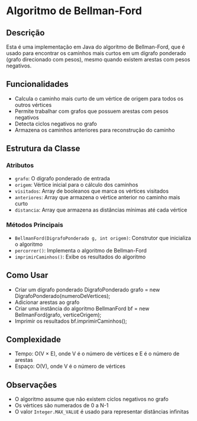 # Algoritmo de Bellman-Ford

## Descrição
Esta é uma implementação em Java do algoritmo de Bellman-Ford, que é usado para encontrar os caminhos mais curtos em um dígrafo ponderado (grafo direcionado com pesos), mesmo quando existem arestas com pesos negativos.

## Funcionalidades
- Calcula o caminho mais curto de um vértice de origem para todos os outros vértices
- Permite trabalhar com grafos que possuem arestas com pesos negativos
- Detecta ciclos negativos no grafo
- Armazena os caminhos anteriores para reconstrução do caminho

## Estrutura da Classe

### Atributos
- `grafo`: O dígrafo ponderado de entrada
- `origem`: Vértice inicial para o cálculo dos caminhos
- `visitados`: Array de booleanos que marca os vértices visitados
- `anteriores`: Array que armazena o vértice anterior no caminho mais curto
- `distancia`: Array que armazena as distâncias mínimas até cada vértice

### Métodos Principais
- `BellmanFord(DigrafoPonderado g, int origem)`: Construtor que inicializa o algoritmo
- `percorrer()`: Implementa o algoritmo de Bellman-Ford
- `imprimirCaminhos()`: Exibe os resultados do algoritmo

## Como Usar
- Criar um dígrafo ponderado DigrafoPonderado grafo = new DigrafoPonderado(numeroDeVertices);
- Adicionar arestas ao grafo
- Criar uma instância do algoritmo BellmanFord bf = new BellmanFord(grafo, verticeOrigem);
- Imprimir os resultados bf.imprimirCaminhos();

## Complexidade
- Tempo: O(V × E), onde V é o número de vértices e E é o número de arestas
- Espaço: O(V), onde V é o número de vértices

## Observações
- O algoritmo assume que não existem ciclos negativos no grafo
- Os vértices são numerados de 0 a N-1
- O valor `Integer.MAX_VALUE` é usado para representar distâncias infinitas
